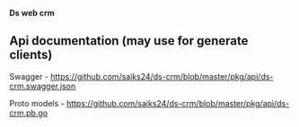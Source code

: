**Ds web crm**

Api documentation (may use for generate clients)
----

Swagger - https://github.com/saiks24/ds-crm/blob/master/pkg/api/ds-crm.swagger.json


Proto models - https://github.com/saiks24/ds-crm/blob/master/pkg/api/ds-crm.pb.go